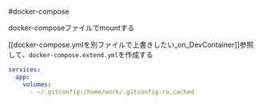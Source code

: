 #docker-compose 

docker-composeファイルでmountする

[[docker-compose.ymlを別ファイルで上書きしたい_on_DevContainer]]参照して、`docker-compose.extend.yml`を作成する
```yaml
services:
  app:
    volumes:
      - ~/.gitconfig:/home/work/.gitconfig:ro,cached
```

